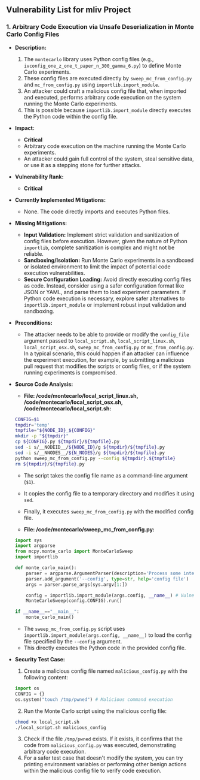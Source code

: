 ## Vulnerability List for mliv Project

### 1. Arbitrary Code Execution via Unsafe Deserialization in Monte Carlo Config Files

- **Description:**
    1. The `montecarlo` library uses Python config files (e.g., `ivconfig_one_z_one_t_paper_n_300_gamma_6.py`) to define Monte Carlo experiments.
    2. These config files are executed directly by `sweep_mc_from_config.py` and `mc_from_config.py` using `importlib.import_module`.
    3. An attacker could craft a malicious config file that, when imported and executed, performs arbitrary code execution on the system running the Monte Carlo experiments.
    4. This is possible because `importlib.import_module` directly executes the Python code within the config file.

- **Impact:**
    - **Critical**
    - Arbitrary code execution on the machine running the Monte Carlo experiments.
    - An attacker could gain full control of the system, steal sensitive data, or use it as a stepping stone for further attacks.

- **Vulnerability Rank:**
    - **Critical**

- **Currently Implemented Mitigations:**
    - None. The code directly imports and executes Python files.

- **Missing Mitigations:**
    - **Input Validation:** Implement strict validation and sanitization of config files before execution. However, given the nature of Python `importlib`, complete sanitization is complex and might not be reliable.
    - **Sandboxing/Isolation:** Run Monte Carlo experiments in a sandboxed or isolated environment to limit the impact of potential code execution vulnerabilities.
    - **Secure Configuration Loading:** Avoid directly executing config files as code. Instead, consider using a safer configuration format like JSON or YAML, and parse them to load experiment parameters. If Python code execution is necessary, explore safer alternatives to `importlib.import_module` or implement robust input validation and sandboxing.

- **Preconditions:**
    - The attacker needs to be able to provide or modify the `config_file` argument passed to `local_script.sh`, `local_script_linux.sh`, `local_script_osx.sh`, `sweep_mc_from_config.py` or `mc_from_config.py`. In a typical scenario, this could happen if an attacker can influence the experiment execution, for example, by submitting a malicious pull request that modifies the scripts or config files, or if the system running experiments is compromised.

- **Source Code Analysis:**
    - **File: /code/montecarlo/local_script_linux.sh, /code/montecarlo/local_script_osx.sh, /code/montecarlo/local_script.sh:**
    ```bash
    CONFIG=$1
    tmpdir='temp'
    tmpfile="${NODE_ID}_${CONFIG}"
    mkdir -p "${tmpdir}"
    cp ${CONFIG}.py ${tmpdir}/${tmpfile}.py
    sed -i s/__NODEID__/${NODE_ID}/g ${tmpdir}/${tmpfile}.py
    sed -i s/__NNODES__/${N_NODES}/g ${tmpdir}/${tmpfile}.py
    python sweep_mc_from_config.py --config ${tmpdir}.${tmpfile}
    rm ${tmpdir}/${tmpfile}.py
    ```
    - The script takes the config file name as a command-line argument (`$1`).
    - It copies the config file to a temporary directory and modifies it using `sed`.
    - Finally, it executes `sweep_mc_from_config.py` with the modified config file.

    - **File: /code/montecarlo/sweep_mc_from_config.py:**
    ```python
    import sys
    import argparse
    from mcpy.monte_carlo import MonteCarloSweep
    import importlib

    def monte_carlo_main():
        parser = argparse.ArgumentParser(description='Process some integers.')
        parser.add_argument('--config', type=str, help='config file')
        args = parser.parse_args(sys.argv[1:])

        config = importlib.import_module(args.config, __name__) # Vulnerable line
        MonteCarloSweep(config.CONFIG).run()

    if __name__=="__main__":
        monte_carlo_main()
    ```
    - The `sweep_mc_from_config.py` script uses `importlib.import_module(args.config, __name__)` to load the config file specified by the `--config` argument.
    - This directly executes the Python code in the provided config file.

- **Security Test Case:**
    1. Create a malicious config file named `malicious_config.py` with the following content:
    ```python
    import os
    CONFIG = {}
    os.system("touch /tmp/pwned") # Malicious command execution
    ```
    2. Run the Monte Carlo script using the malicious config file:
    ```bash
    chmod +x local_script.sh
    ./local_script.sh malicious_config
    ```
    3. Check if the file `/tmp/pwned` exists. If it exists, it confirms that the code from `malicious_config.py` was executed, demonstrating arbitrary code execution.
    4. For a safer test case that doesn't modify the system, you can try printing environment variables or performing other benign actions within the malicious config file to verify code execution.